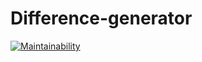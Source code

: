 # Difference-generator

[![Maintainability](https://api.codeclimate.com/v1/badges/60def95ef495801f7a4c/maintainability)](https://codeclimate.com/github/DMendybaeva/Difference-generator/maintainability)

